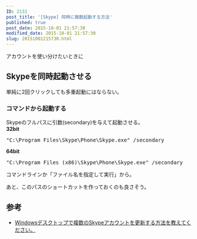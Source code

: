 ```yaml
---
ID: 2131
post_title: '[Skype] 同時に複数起動する方法'
published: true
post_date: 2015-10-01 21:57:30
modified_date: 2015-10-01 21:57:30
slug: 20151001215730.html
---
```

<p>アカウントを使い分けたいときに<br />
<!--more--></p>
<h2>Skypeを同時起動させる</h2>
<p>単純に2回クリックしても多重起動にはならない。</p>
<h3>コマンドから起動する</h3>
<p>Skypeのフルパスに引数(secondary)を与えて起動させる。<br />
<b>32bit</b></p>
<pre class="cmd">"C:\Program Files\Skype\Phone\Skype.exe" /secondary</pre>
<p><b>64bit</b></p>
<pre class="cmd">"C:\Program Files (x86)\Skype\Phone\Skype.exe" /secondary</pre>
<p>コマンドラインか「ファイル名を指定して実行」から。</p>
<p>あと、このパスのショートカットを作っておくのも良さそう。</p>
<h2>参考</h2>
<ul>
<li><a href="https://support.skype.com/ja/faq/FA829/" target="_blank">Windowsデスクトップで複数のSkypeアカウントを更新する方法を教えてください。</a></li>
</ul>